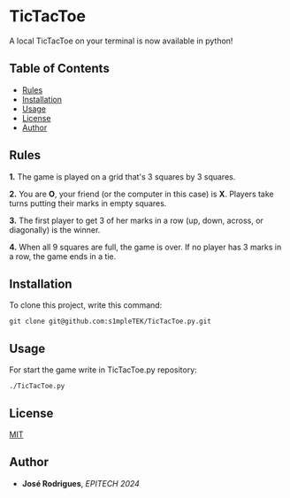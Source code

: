 # TicTacToe

A local TicTacToe on your terminal is now available in python!

## Table of Contents

- [Rules](https://github.com/s1mpleTEK/TicTacToe.py#rules)
- [Installation](https://github.com/s1mpleTEK/TicTacToe.py#installation)
- [Usage](https://github.com/s1mpleTEK/TicTacToe.py#usage)
- [License](https://github.com/s1mpleTEK/TicTacToe.py#license)
- [Author](https://github.com/s1mpleTEK/TicTacToe.py#author)

## Rules


**1.**  The game is played on a grid that's 3 squares by 3 squares.

**2.**  You are  **O**, your friend (or the computer in this case) is  **X**. Players take turns putting their marks in empty squares.

**3.**  The first player to get 3 of her marks in a row (up, down, across, or diagonally) is the winner.

**4.**  When all 9 squares are full, the game is over. If no player has 3 marks in a row, the game ends in a tie.

## Installation

To clone this project, write this command:
```
git clone git@github.com:s1mpleTEK/TicTacToe.py.git
```

## Usage

For start the game write in TicTacToe.py repository:
```
./TicTacToe.py
```

## License

[MIT](https://github.com/s1mpleTEK/TicTacToe.py/blob/master/LICENSE)

## Author

* **José Rodrigues**, *EPITECH 2024*
